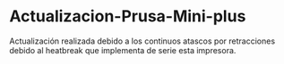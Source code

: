 # Actualizacion-Prusa-Mini-plus
Actualización realizada debido a los continuos atascos por retracciones debido al heatbreak que implementa de serie esta impresora.
